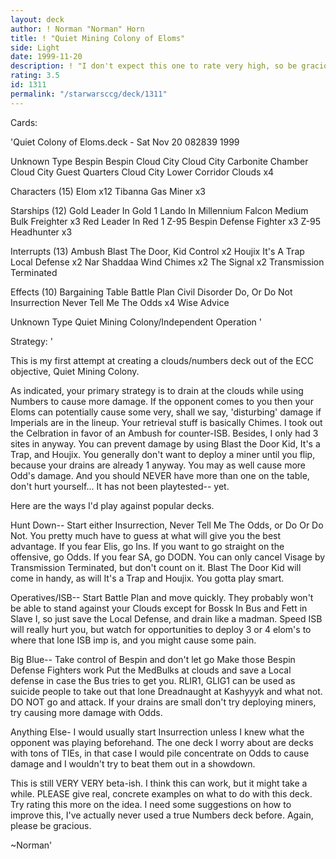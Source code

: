 ```yaml
---
layout: deck
author: ! Norman "Norman" Horn
title: ! "Quiet Mining Colony of Eloms"
side: Light
date: 1999-11-20
description: ! "I don't expect this one to rate very high, so be gracious.  This is a QMC/Elom Numbers deck."
rating: 3.5
id: 1311
permalink: "/starwarsccg/deck/1311"
---
```

Cards: 

'Quiet Colony of Eloms.deck - Sat Nov 20 082839 1999


Unknown Type
Bespin
Bespin Cloud City
Cloud City Carbonite Chamber
Cloud City Guest Quarters
Cloud City Lower Corridor
Clouds	x4

Characters (15)
Elom  x12
Tibanna Gas Miner  x3

Starships (12)
Gold Leader In Gold 1
Lando In Millennium Falcon
Medium Bulk Freighter  x3
Red Leader In Red 1
Z-95 Bespin Defense Fighter  x3
Z-95 Headhunter  x3

Interrupts (13)
Ambush
Blast The Door, Kid
Control  x2
Houjix
It's A Trap
Local Defense  x2
Nar Shaddaa Wind Chimes  x2
The Signal  x2
Transmission Terminated

Effects (10)
Bargaining Table
Battle Plan
Civil Disorder
Do, Or Do Not
Insurrection
Never Tell Me The Odds	x4
Wise Advice

Unknown Type
Quiet Mining Colony/Independent Operation '

Strategy: '

This is my first attempt at creating a clouds/numbers deck out of the ECC objective, Quiet Mining Colony.

As indicated, your primary strategy is to drain at the clouds while using Numbers to cause more damage.  If the opponent comes to you then your Eloms can potentially cause some very, shall we say, 'disturbing' damage if Imperials are in the lineup.  Your retrieval stuff is basically Chimes.  I took out the Celbration in favor of an Ambush for counter-ISB.  Besides, I only had 3 sites in anyway.  You can prevent damage by using Blast the Door Kid, It's a Trap, and Houjix.	You generally don't want to deploy a miner until you flip, because your drains are already 1 anyway.  You may as well cause more Odd's damage. And you should NEVER have more than one on the table, don't hurt yourself... It has not been playtested-- yet.

Here are the ways I'd play against popular decks.

Hunt Down-- Start either Insurrection, Never Tell Me The Odds, or Do Or Do Not.  You pretty much have to guess at what will give you the best advantage.  If you fear Elis, go Ins.  If you want to go straight on the offensive, go Odds.  If you fear SA, go DODN.  You can only cancel Visage by Transmission Terminated, but don't count on it.  Blast The Door Kid will come in handy, as will It's a Trap and Houjix.  You gotta play smart.

Operatives/ISB-- Start Battle Plan and move quickly.  They probably won't be able to stand against your Clouds except for Bossk In Bus and Fett in Slave I, so just save the Local Defense, and drain like a madman.  Speed ISB will really hurt you, but watch for opportunities to deploy 3 or 4 elom's to where that lone ISB imp is, and you might cause some pain.

Big Blue-- Take control of Bespin and don't let go	Make those Bespin Defense Fighters work  Put the MedBulks at clouds and save a Local defense in case the Bus tries to get you.  RLIR1, GLIG1 can be used as suicide people to take out that lone Dreadnaught at Kashyyyk and what not.  DO NOT go and attack.	If your drains are small don't try deploying miners, try causing more damage with Odds.

Anything Else- I would usually start Insurrection unless I knew what the opponent was playing beforehand.  The one deck I worry about are decks with tons of TIEs, in that case I would pile concentrate on Odds to cause damage and I wouldn't try to beat them out in a showdown.

This is still VERY VERY beta-ish.  I think this can work, but it might take a while.  PLEASE give real, concrete examples on what to do with this deck.  Try rating this more on the idea.  I need some suggestions on how to improve this, I've actually never used a true Numbers deck before.  Again, please be gracious.

~Norman'
